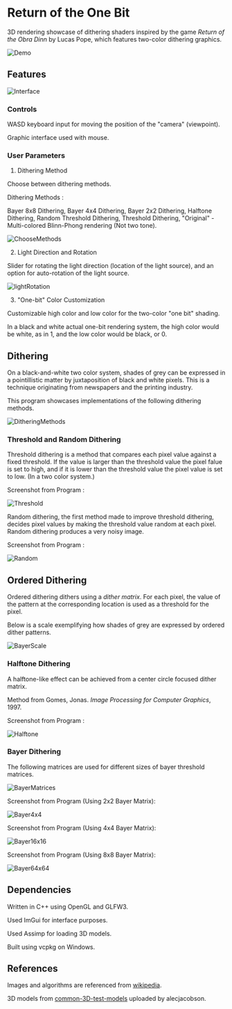 # Return of the One Bit

3D rendering showcase of dithering shaders inspired by the game *Return of the Obra Dinn* by Lucas Pope, which features two-color dithering graphics.


![Demo](images/demo.gif)

## Features

![Interface](images/interface.png)

### Controls

WASD keyboard input for moving the position of the "camera" (viewpoint).

Graphic interface used with mouse.

### User Parameters

1. Dithering Method

Choose between dithering methods.

Dithering Methods :

Bayer 8x8 Dithering, Bayer 4x4 Dithering, Bayer 2x2 Dithering, Halftone Dithering, Random Threshold Dithering, Threshold Dithering, "Original" - Multi-colored Blinn-Phong rendering (Not two tone).

![ChooseMethods](images/chooseMethods.gif)

2. Light Direction and Rotation

Slider for rotating the light direction (location of the light source), and an option for auto-rotation of the light source.

![lightRotation](images/lightRotation.gif)

3. "One-bit" Color Customization

Customizable high color and low color for the two-color "one bit" shading.

In a black and white actual one-bit rendering system, the high color would be white, as in 1, and the low color would be black, or 0.

## Dithering

On a black-and-white two color system, shades of grey can be expressed in a pointillistic matter by juxtaposition of black and white pixels. This is a technique originating from newspapers and the printing industry.

This program showcases implementations of the following dithering methods.

![DitheringMethods](images/ditheringMethods.png)

### Threshold and Random Dithering

Threshold dithering is a method that compares each pixel value against a fixed threshold. If the value is larger than the threshold value the pixel falue is set to high, and if it is lower than the threshold value the pixel value is set to low. (In a two color system.)


Screenshot from Program : 

![Threshold](images/threshold.png)

Random dithering, the first method made to improve threshold dithering, decides pixel values by making the threshold value random at each pixel. Random dithering produces a very noisy image.


Screenshot from Program :

![Random](images/random.png)

## Ordered Dithering

Ordered dithering dithers using a *dither matrix*. For each pixel, the value of the pattern at the corresponding location is used as a threshold for the pixel.

Below is a scale exemplifying how shades of grey are expressed by ordered dither patterns.

![BayerScale](images/bayerScale.png)

### Halftone Dithering

A halftone-like effect can be achieved from a center circle focused dither matrix.

Method from Gomes, Jonas. *Image Processing for Computer Graphics*, 1997.

Screenshot from Program :

![Halftone](images/halftone.png)

### Bayer Dithering

The following matrices are used for different sizes of bayer threshold matrices.

![BayerMatrices](images/bayerMatrices.png)


Screenshot from Program (Using 2x2 Bayer Matrix):

![Bayer4x4](images/bayer4.png)


Screenshot from Program (Using 4x4 Bayer Matrix):

![Bayer16x16](images/bayer16.png)


Screenshot from Program (Using 8x8 Bayer Matrix):

![Bayer64x64](images/bayer64.png)

## Dependencies

Written in C++ using OpenGL and GLFW3.

Used ImGui for interface purposes.

Used Assimp for loading 3D models.

Built using vcpkg on Windows.

## References

Images and algorithms are referenced from [wikipedia](https://en.wikipedia.org/wiki/Dither#Algorithms).

3D models from [common-3D-test-models](https://github.com/alecjacobson/common-3d-test-models) uploaded by alecjacobson.